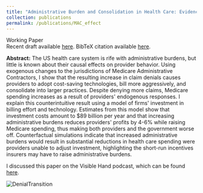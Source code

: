```yaml
---
title: "Administrative Burden and Consolidation in Health Care: Evidence from Medicare Contractor Transitions"
collection: publications
permalink: /publications/MAC_effect
---
```

Working Paper<br>
Recent draft available [here](https://rileyleague.github.io/files/MAC_transitions.pdf). BibTeX citation available [here](https://rileyleague.github.io/bibfiles/league2023administrative.md).

**Abstract:** The US health care system is rife with administrative burdens, but little is known about their causal effects on provider behavior. Using exogenous changes to the jurisdictions of Medicare Administrative Contractors, I show that the resulting increase in claim denials causes providers to adopt cost-saving technologies, bill more aggressively, and consolidate into larger practices. Despite denying more claims, Medicare spending increases as a result of providers' endogenous responses. I explain this counterintuitive result using a model of firms' investment in billing effort and technology. Estimates from this model show that investment costs amount to \$89 billion per year and that increasing administrative burdens reduces providers' profits by 4-6% while raising Medicare spending, thus making both providers and the government worse off. Counterfactual simulations indicate that increased administrative burdens would result in substantial reductions in health care spending were providers unable to adjust investment, highlighting the short-run incentives insurers may have to raise administrative burdens.

I discussed this paper on the Visible Hand podcast, which can be found [here](https://www.thevisiblehand.uk/episodes/episode-52).

![DenialTransition](https://rileyleague.github.io/images/transition_deny.png)
